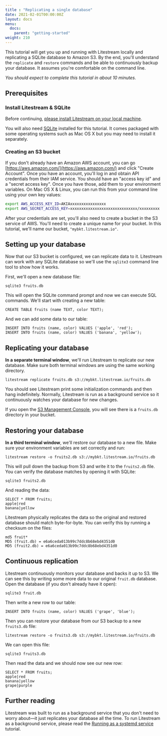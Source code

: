 ```yaml
---
title : "Replicating a single database"
date: 2021-02-01T00:00:00Z
layout: docs
menu:
  docs:
    parent: "getting-started"
weight: 210
---
```


This tutorial will get you up and running with Litestream locally and
replicating a SQLite database to Amazon S3. By the end, you'll understand the
`replicate` and `restore` commands and be able to continuously backup your
database. It assumes you're comfortable on the command line.

_You should expect to complete this tutorial in about 10 minutes._


## Prerequisites

### Install Litestream & SQLite

Before continuing, [please install Litestream on your local machine](/install).

You will also need [SQLite](https://sqlite.org/) installed for this tutorial. It
comes packaged with some operating systems such as Mac OS X but you may need to
install it separately.


### Creating an S3 bucket

If you don't already have an Amazon AWS account, you can go 
[https://aws.amazon.com/](https://aws.amazon.com/) and click "Create Account".
Once you have an account, you'll log in and obtain API credentials from their
IAM service. You should have an "access key id" and a "secret access key".
Once you have those, add them to your environment variables. On Mac OS X &
Linux, you can run this from your command line using your own key values:

```sh
export AWS_ACCESS_KEY_ID=AKIAxxxxxxxxxxxxxxxx
export AWS_SECRET_ACCESS_KEY=xxxxxxxxxxxxxxxxxxxxxxxxxxxxxx/xxxxxxxxx
```

After your credentials are set, you'll also need to create a bucket in the S3
service of AWS. You'll need to create a unique name for your bucket. In this
tutorial, we'll name our bucket, `"mybkt.litestream.io"`.


## Setting up your database

Now that our S3 bucket is configured, we can replicate data to it. Litestream
can work with any SQLite database so we'll use the `sqlite3` command line tool
to show how it works.

First, we'll open a new database file:

```
sqlite3 fruits.db
```

This will open the SQLite command prompt and now we can execute SQL commands.
We'll start with creating a new table:

```
CREATE TABLE fruits (name TEXT, color TEXT);
```

And we can add some data to our table:

```
INSERT INTO fruits (name, color) VALUES ('apple', 'red');
INSERT INTO fruits (name, color) VALUES ('banana', 'yellow');
```

## Replicating your database

**In a separate terminal window**, we'll run Litestream to replicate our new
database. Make sure both terminal windows are using the same working directory.

```
litestream replicate fruits.db s3://mybkt.litestream.io/fruits.db
```

You should see Litestream print some initialization commands and then hang
indefinitely. Normally, Litestream is run as a background service so it
continuously watches your database for new changes.

If you open the [S3 Management Console](https://s3.console.aws.amazon.com/s3),
you will see there is a `fruits.db` directory in your bucket.


## Restoring your database

**In a third terminal window**, we'll restore our database to a new file. Make
sure your environment variables are set correctly and run:

```
litestream restore -o fruits2.db s3://mybkt.litestream.io/fruits.db
```

This will pull down the backup from S3 and write it to the `fruits2.db` file.
You can verify the database matches by opening it with SQLite:

```
sqlite3 fruits2.db
```

And reading the data:

```
SELECT * FROM fruits;
apple|red
banana|yellow
```

Litestream physically replicates the data so the original and restored database
should match byte-for-byte. You can verify this by running a checksum on the
files:

```
md5 fruit*
MD5 (fruit.db) = e6a6ceda013b99c7ddc8b68ebd4351d0
MD5 (fruit2.db) = e6a6ceda013b99c7ddc8b68ebd4351d0
```


## Continuous replication

Litestream continuously monitors your database and backs it up to S3. We can
see this by writing some more data to our original `fruit.db` database. Open
the database (if you don't already have it open):

```
sqlite3 fruit.db
```

Then write a new row to our table:

```
INSERT INTO fruits (name, color) VALUES ('grape', 'blue');
```

Then you can restore your database from our S3 backup to a new `fruits3.db` file:

```
litestream restore -o fruits3.db s3://mybkt.litestream.io/fruits.db
```

We can open this file:

```
sqlite3 fruits3.db
```

Then read the data and we should now see our new row:

```
SELECT * FROM fruits;
apple|red
banana|yellow
grape|purple
```


## Further reading

Litestream was built to run as a background service that you don't need to worry
about—it just replicates your database all the time. To run Litestream as a
background service, please read the [Running as a systemd service](/getting-started/systemd)
tutorial.


